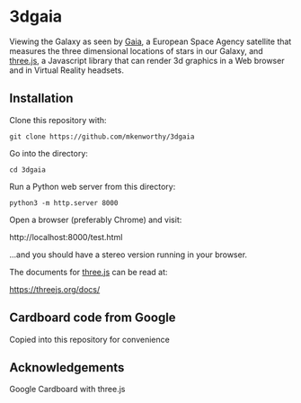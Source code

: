 # 3dgaia
Viewing the Galaxy as seen by [Gaia](http://sci.esa.int/gaia/), a European Space Agency satellite that measures the three dimensional locations of stars in our Galaxy, and [three.js](http://threejs.org/), a Javascript library that can render 3d graphics in a Web browser and in Virtual Reality headsets.

## Installation

Clone this repository with:

    git clone https://github.com/mkenworthy/3dgaia

Go into the directory:

    cd 3dgaia

Run a Python web server from this directory:

    python3 -m http.server 8000

Open a browser (preferably Chrome) and visit:

http://localhost:8000/test.html

...and you should have a stereo version running in your browser.

The documents for [three.js](http://threejs.org/) can be read at:

https://threejs.org/docs/

## Cardboard code from Google

Copied into this repository for convenience

## Acknowledgements

Google Cardboard with three.js
